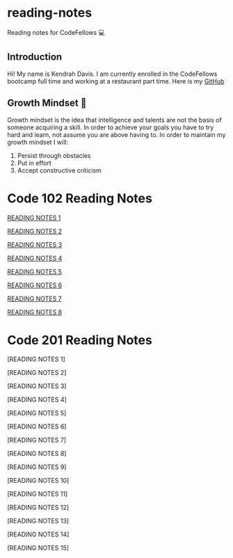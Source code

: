 # reading-notes 
Reading notes for CodeFellows 💻

## Introduction
Hi! My name is Kendrah Davis. I am currently enrolled in the CodeFellows bootcamp full time and working at a restaurant part time. Here is my [GitHub](https://github.com/davisken6)

## **Growth Mindset** 🧠
Growth mindset is the idea that intelligence and talents are not the basis of someone acquiring a skill. In order to achieve your goals you have to try hard and learn, not assume you are above having to. In order to maintain my growth mindset I will:
1. Persist through obstacles
2. Put in effort
3. Accept constructive criticism

# Code 102 Reading Notes

[READING NOTES 1](https://davisken6.github.io/reading-notes/readingnotes1)

[READING NOTES 2](https://davisken6.github.io/reading-notes/readingnotes2)

[READING NOTES 3](https://davisken6.github.io/reading-notes/readingnotes3)

[READING NOTES 4](https://davisken6.github.io/reading-notes/readingnotes4)

[READING NOTES 5](https://davisken6.github.io/reading-notes/readingnotes5)

[READING NOTES 6](https://davisken6.github.io/reading-notes/readingnotes6)

[READING NOTES 7](https://davisken6.github.io/reading-notes/readingnotes7)

[READING NOTES 8](https://davisken6.github.io/reading-notes/readingnotes8)


# Code 201 Reading Notes

[READING NOTES 1]

[READING NOTES 2]

[READING NOTES 3]

[READING NOTES 4]

[READING NOTES 5]

[READING NOTES 6]

[READING NOTES 7]

[READING NOTES 8]

[READING NOTES 9]

[READING NOTES 10]

[READING NOTES 11]

[READING NOTES 12]

[READING NOTES 13]

[READING NOTES 14]

[READING NOTES 15]
